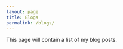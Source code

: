 ```yaml
---
layout: page
title: Blogs
permalink: /blogs/
---
```


This page will contain a list of my blog posts.
